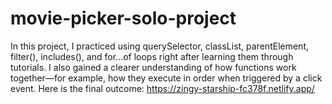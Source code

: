 # movie-picker-solo-project
In this project, I practiced using querySelector, classList, parentElement, filter(), includes(), and for...of loops right after learning them through tutorials. I also gained a clearer understanding of how functions work together—for example, how they execute in order when triggered by a click event.
Here is the final outcome: https://zingy-starship-fc378f.netlify.app/ 
